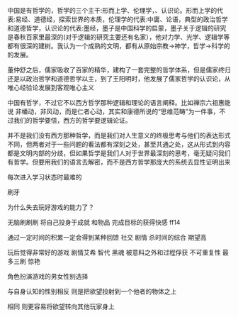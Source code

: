 中国是有哲学的，哲学的三个主干:形而上学、伦理学，、认识论。形而上学的代表:易经、道德经，探索世界的本质，伦理学的代表:中庸、论语，典型的政治哲学和道德哲学，认识论的代表:墨经，墨子是中国科学的启蒙，墨子关于逻辑的研究是春秋百家里最深的(对于逻辑的研究主要还有名家），他对力学、光学、逻辑学等都有很深的建树。我认为一个成熟的文明，都有从原始宗教→神学，哲学→科学的的发展。



董仲舒之后，儒家吸收了百家的精华，建构了一套完整的哲学体系，但是儒家终归还是以政治哲学和道德哲学以主，到了王阳明时，他发展了儒家哲学的认识论，从唯心经验论发展到客观唯心主义



中国有哲学，不过它不以西方哲学那种逻辑和理论的语言阐释。比如禅宗六祖惠能说 非幡动，非风动，而是仁者心动，其实和康德所说的“思维范畴”为一件事，不过我们的哲学要悟，西方的哲学要逻辑论证。

并不是我们没有西方那种哲学，而是我们对人生意义的终极思考与他们的表达形式不同，但两者对于一些问题的看法都有深刻之处，甚至共通之处，这从形式到内容都是文明内部的分歧，但如果哲学是我们人对于世界最深刻的思考，毫无疑问我们有哲学。但要用我们的语言去解密，而不是西方哲学那庞大的系统去显性证明出来





每次进入学习状态时最难的



刷牙













为什么失去玩好游戏的能力了？

无脑刷刷刷 将自己投身于成就 和物品 完成目标的获得快感 ff14 

通过一定时间的积累一定会得到某种回馈 社交 剧情 杀时间的综合 期望高

玩后觉得非常好的游戏 剧情艾希 智代 黑魂 被意料之外和过程俘获 不可重复性 最多三刷 惊艳



角色扮演游戏的男女性别选择

与自身认知的性别相反 则是把欲望投射到一个他者的物体之上 

相同 则更容易将欲望转向其他玩家身上